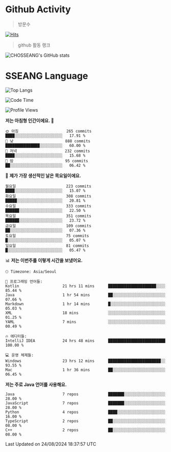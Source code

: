 <!--
**CHOSSEANG/CHOSSEANG** is a ✨ _special_ ✨ repository because its `README.md` (this file) appears on your GitHub profile.

Here are some ideas to get you started:

- 🔭 I’m currently working on ...
- 🌱 I’m currently learning ...
- 👯 I’m looking to collaborate on ...
- 🤔 I’m looking for help with ...
- 💬 Ask me about ...
- 📫 How to reach me: ...
- 😄 Pronouns: ...
- ⚡ Fun fact: ...
-->

# Github Activity
> 방문수

[![Hits](https://hits.seeyoufarm.com/api/count/incr/badge.svg?url=https%3A%2F%2Fgithub.com%2FCHOSSEANG&count_bg=%238AED3E&title_bg=%23495358&icon=electron.svg&icon_color=%23E7E7E7&title=CHOSSEANG&edge_flat=false)](https://hits.seeyoufarm.com)
> github 활동 랭크

![CHOSSEANG's GitHub stats](https://github-readme-stats.vercel.app/api?username=CHOSSEANG&show_icons=true&theme=radical)

# SSEANG Language
![Top Langs](https://github-readme-stats.vercel.app/api/top-langs/?username=CHOSSEANG&layout=compact)



<!--START_SECTION:waka-->
![Code Time](http://img.shields.io/badge/Code%20Time-34%20hrs%209%20mins-blue)

![Profile Views](http://img.shields.io/badge/Profile%20Views-391-blue)

**저는 아침형 인간이에요. 🐤** 

```text
🌞 아침                     265 commits         ████░░░░░░░░░░░░░░░░░░░░░   17.91 % 
🌆 낮　                     888 commits         ███████████████░░░░░░░░░░   60.00 % 
🌃 저녁                     232 commits         ████░░░░░░░░░░░░░░░░░░░░░   15.68 % 
🌙 밤　                     95 commits          ██░░░░░░░░░░░░░░░░░░░░░░░   06.42 % 
```
📅 **제가 가장 생산적인 날은 목요일이에요.** 

```text
월요일                      223 commits         ████░░░░░░░░░░░░░░░░░░░░░   15.07 % 
화요일                      308 commits         █████░░░░░░░░░░░░░░░░░░░░   20.81 % 
수요일                      333 commits         ██████░░░░░░░░░░░░░░░░░░░   22.50 % 
목요일                      351 commits         ██████░░░░░░░░░░░░░░░░░░░   23.72 % 
금요일                      109 commits         ██░░░░░░░░░░░░░░░░░░░░░░░   07.36 % 
토요일                      75 commits          █░░░░░░░░░░░░░░░░░░░░░░░░   05.07 % 
일요일                      81 commits          █░░░░░░░░░░░░░░░░░░░░░░░░   05.47 % 
```


📊 **저는 이번주를 이렇게 시간을 보냈어요.** 

```text
🕑︎ Timezone: Asia/Seoul

💬 프로그래밍 언어들: 
Kotlin                   21 hrs 11 mins      █████████████████████░░░░   85.44 % 
Java                     1 hr 54 mins        ██░░░░░░░░░░░░░░░░░░░░░░░   07.66 % 
Markdown                 1 hr 14 mins        █░░░░░░░░░░░░░░░░░░░░░░░░   05.03 % 
XML                      18 mins             ░░░░░░░░░░░░░░░░░░░░░░░░░   01.25 % 
YAML                     7 mins              ░░░░░░░░░░░░░░░░░░░░░░░░░   00.49 % 

🔥 에디터들: 
IntelliJ IDEA            24 hrs 48 mins      █████████████████████████   100.00 % 

💻 운영 체제들: 
Windows                  23 hrs 12 mins      ███████████████████████░░   93.55 % 
Mac                      1 hr 36 mins        ██░░░░░░░░░░░░░░░░░░░░░░░   06.45 % 
```

**저는 주로 Java 언어를 사용해요.** 

```text
Java                     7 repos             ███████░░░░░░░░░░░░░░░░░░   28.00 % 
JavaScript               7 repos             ███████░░░░░░░░░░░░░░░░░░   28.00 % 
Python                   4 repos             ████░░░░░░░░░░░░░░░░░░░░░   16.00 % 
TypeScript               2 repos             ██░░░░░░░░░░░░░░░░░░░░░░░   08.00 % 
C++                      2 repos             ██░░░░░░░░░░░░░░░░░░░░░░░   08.00 % 
```




 Last Updated on 24/08/2024 18:37:57 UTC
<!--END_SECTION:waka-->
